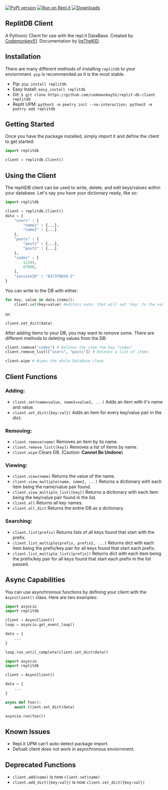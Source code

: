 [![PyPI version](https://badge.fury.io/py/replitdb.svg)](https://pypi.org/project/replitdb) [![Run on Repl.it](https://repl.it/badge/github/codemonkey51/replit-db-client)](https://repl.it/github/codemonkey51/replit-db-client) [![Downloads](https://pepy.tech/badge/replitdb/week)](https://pepy.tech/project/replitdb)

## ReplitDB Client
A Pythonic Client for use with the repl.it DataBase. Created by [Codemonkey51](https://repl.it/@codemonkey51). Documentation by [IreTheKID](https://repl.it/@irethekid).

## Installation
There are many different methods of installing `replitdb` to your enviornment. `pip` is recommended as it is the most stable.

+ Pip: `pip install replitdb`
+ Easy Install: `easy_install replitdb`
+ Git: `$ git clone https://github.com/codemonkey51/replit-db-client replitdb`
+ Replit UPM: `python3 -m poetry init --no-interaction;
python3 -m poetry add replitdb`

## Getting Started
Once you have the package installed, simply import it and define the client to get started:
```py
import replitdb

client = replitdb.Client()
```

## Using the Client
The replitDB client can be used to write, delete, and edit keys/values within your database. Let's say you have your dictionary ready, like so:
```py
import replitdb

client = replitdb.Client()
data = {
	"users" : {
		"name1" : {...},
		"name2" : {...}
	},
	"posts" : {
		"post1" : {...},
		"post2" : {...}
	},
	"codes" : [
		12345,
		67890,
	],
	"sessionID" : "837379829-2"
}
```
You can write to the DB with either:
```py
for key, value in data.items():
	client.set(key=value) #editors note: that will set 'key' to the var value you can fix this by using client.set_dict({key:value})
```
or:
```py
client.set_dict(data)
```
After adding items to your DB, you may want to remove some. There are different methods to deleting values from the DB:
```py
client.remove("codes") # Deletes the item the key "codes"
client.remove_list(["users", "posts"]) # Deletes a list of items

client.wipe # Wipes the whole DataBase clean
```

## Client Functions

### Adding:
+ `client.set(name=value, name2=value2, ...)` Adds an item with it's name and value.
+ `client.set_dict({key:val})` Adds an item for every key/value pair in the dict.

### Removing:
+ `client.remove(name)` Removes an item by its name.
+ `client.remove_list([key])` Removes a list of items by name.
+ `client.wipe` Clears DB. (Caution: **Cannot Be Undone**)

### Viewing:
+ `client.view(name)` Returns the value of the name.
+ `client.view_multiple(name, name2, ...)` Returns a dictionary with each item being the name/value pair found.
+ `client.view_multiple_list([key])` Returns a dictionary with each item being the key/value pair found in the list.
+ `client.all` Returns all key names.
+ `client.all_dict` Returns the entire DB as a dictionary.

### Searching:
+ `client.list(prefix)` Returns lists of all keys found that start with the prefix.
+ `client.list_multiple(prefix, prefix2, ...)` Returns dict with each item being the prefix/key pair for all keys found that start each prefix.
+ `client.list_multiple_list([prefix])` Returns dict with each item being the prefix/key pair for all keys found that start each prefix in the list passed.

## Async Capabilities

You can use asynchronous functions by defining your client with the `AsyncClient()` class. Here are two examples:

```py
import asyncio
import replitdb

client = AsyncClient()
loop = asyncio.get_event_loop()

data = {
	...
}

loop.run_until_complete(client.set_dict(data))
```

```py
import asyncio
import replitdb

client = AsyncClient()

data = {
	...
} 

async def foo():
	await client.set_dict(data)

asyncio.run(foo())
```

## Known Issues

+ Repl.it UPM can't auto-detect package import.
+ Defualt client does not work in asynchronous enviornment.

## Deprecated Functions
+ `client.add(name)` is now `client.set(name)`
+ `client.add_dict({key:val})` is now `client.set_dict({key:val})`
